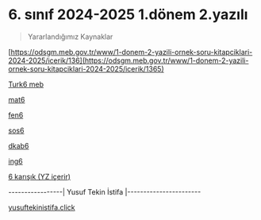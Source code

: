 # 6. sınıf 2024-2025 1.dönem 2.yazılı

> Yararlandığımız Kaynaklar

[https://odsgm.meb.gov.tr/www/1-donem-2-yazili-ornek-soru-kitapciklari-2024-2025/icerik/136](https://odsgm.meb.gov.tr/www/1-donem-2-yazili-ornek-soru-kitapciklari-2024-2025/icerik/1365)

[Turk6 meb](https://cdn.eba.gov.tr/yardimcikaynaklar/2024/12/ornek1_2_1/turk6_meb.pdf)

[mat6](https://cdn.eba.gov.tr/yardimcikaynaklar/2024/12/ornek1_2_1/mat6.pdf)

[fen6](https://cdn.eba.gov.tr/yardimcikaynaklar/2024/12/ornek1_2_1/fen6.pdf)

[sos6](https://cdn.eba.gov.tr/yardimcikaynaklar/2024/12/ornek1_2_1/sos6.pdf)

[dkab6](https://cdn.eba.gov.tr/yardimcikaynaklar/2024/12/ornek1_2_1/dkab6.pdf)

[ing6](https://cdn.eba.gov.tr/yardimcikaynaklar/2024/12/ornek1_2_1/ing6.pdf)

[6 karışık (YZ içerir)](https://github.com/2013dogumeymen/6.sinif-2024-2025-1.d-nem-2.yaz-l-al-ma/blob/701294f7bc8831fe2beb53ec9d98883cff24d17c/6_sinif_karisik_sorular_utf8.pdf)

-----------------|   Yusuf Tekin İstifa   |-----------------------

[yusuftekinistifa.click](yusuftekinistifa.click)
